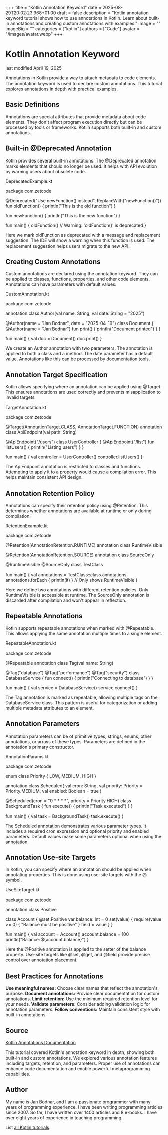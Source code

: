 +++
title = "Kotlin Annotation Keyword"
date = 2025-08-29T20:02:23.968+01:00
draft = false
description = "Kotlin annotation keyword tutorial shows how to use annotations in Kotlin. Learn about built-in annotations and creating custom annotations with examples."
image = ""
imageBig = ""
categories = ["kotlin"]
authors = ["Cude"]
avatar = "/images/avatar.webp"
+++

# Kotlin Annotation Keyword

last modified April 19, 2025

Annotations in Kotlin provide a way to attach metadata to code elements. The
annotation keyword is used to declare custom annotations. This
tutorial explores annotations in depth with practical examples.

## Basic Definitions

Annotations are special attributes that provide metadata about code elements.
They don't affect program execution directly but can be processed by tools or
frameworks. Kotlin supports both built-in and custom annotations.

## Built-in @Deprecated Annotation

Kotlin provides several built-in annotations. The @Deprecated
annotation marks elements that should no longer be used. It helps with API
evolution by warning users about obsolete code.

DeprecatedExample.kt
  

package com.zetcode

@Deprecated("Use newFunction() instead", ReplaceWith("newFunction()"))
fun oldFunction() {
    println("This is the old function")
}

fun newFunction() {
    println("This is the new function")
}

fun main() {
    oldFunction() // Warning: 'oldFunction()' is deprecated
}

Here we mark oldFunction as deprecated with a message and
replacement suggestion. The IDE will show a warning when this function is used.
The replacement suggestion helps users migrate to the new API.

## Creating Custom Annotations

Custom annotations are declared using the annotation keyword. They
can be applied to classes, functions, properties, and other code elements.
Annotations can have parameters with default values.

CustomAnnotation.kt
  

package com.zetcode

annotation class Author(val name: String, val date: String = "2025")

@Author(name = "Jan Bodnar", date = "2025-04-19")
class Document {
    @Author(name = "Jan Bodnar")
    fun print() {
        println("Document printed")
    }
}

fun main() {
    val doc = Document()
    doc.print()
}

We create an Author annotation with two parameters. The annotation
is applied to both a class and a method. The date parameter has a default value.
Annotations like this can be processed by documentation tools.

## Annotation Target Specification

Kotlin allows specifying where an annotation can be applied using
@Target. This ensures annotations are used correctly and prevents
misapplication to invalid targets.

TargetAnnotation.kt
  

package com.zetcode

@Target(AnnotationTarget.CLASS, AnnotationTarget.FUNCTION)
annotation class ApiEndpoint(val path: String)

@ApiEndpoint("/users")
class UserController {
    @ApiEndpoint("/list")
    fun listUsers() {
        println("Listing users")
    }
}

fun main() {
    val controller = UserController()
    controller.listUsers()
}

The ApiEndpoint annotation is restricted to classes and functions.
Attempting to apply it to a property would cause a compilation error. This helps
maintain consistent API design.

## Annotation Retention Policy

Annotations can specify their retention policy using @Retention.
This determines whether annotations are available at runtime or only during
compilation.

RetentionExample.kt
  

package com.zetcode

@Retention(AnnotationRetention.RUNTIME)
annotation class RuntimeVisible

@Retention(AnnotationRetention.SOURCE)
annotation class SourceOnly

@RuntimeVisible
@SourceOnly
class TestClass

fun main() {
    val annotations = TestClass::class.annotations
    annotations.forEach { println(it) } // Only shows RuntimeVisible
}

Here we define two annotations with different retention policies. Only
RuntimeVisible is accessible at runtime. The SourceOnly
annotation is discarded after compilation and won't appear in reflection.

## Repeatable Annotations

Kotlin supports repeatable annotations when marked with @Repeatable.
This allows applying the same annotation multiple times to a single element.

RepeatableAnnotation.kt
  

package com.zetcode

@Repeatable
annotation class Tag(val name: String)

@Tag("database")
@Tag("performance")
@Tag("security")
class DatabaseService {
    fun connect() {
        println("Connecting to database")
    }
}

fun main() {
    val service = DatabaseService()
    service.connect()
}

The Tag annotation is marked as repeatable, allowing multiple tags
on the DatabaseService class. This pattern is useful for
categorization or adding multiple metadata attributes to an element.

## Annotation Parameters

Annotation parameters can be of primitive types, strings, enums, other
annotations, or arrays of these types. Parameters are defined in the annotation's
primary constructor.

AnnotationParams.kt
  

package com.zetcode

enum class Priority { LOW, MEDIUM, HIGH }

annotation class Scheduled(
    val cron: String,
    val priority: Priority = Priority.MEDIUM,
    val enabled: Boolean = true
)

@Scheduled(cron = "0 * * * *", priority = Priority.HIGH)
class BackgroundTask {
    fun execute() {
        println("Task executed")
    }
}

fun main() {
    val task = BackgroundTask()
    task.execute()
}

The Scheduled annotation demonstrates various parameter types. It
includes a required cron expression and optional priority and enabled parameters.
Default values make some parameters optional when using the annotation.

## Annotation Use-site Targets

In Kotlin, you can specify where an annotation should be applied when annotating
properties. This is done using use-site targets with the @ symbol.

UseSiteTarget.kt
  

package com.zetcode

annotation class Positive

class Account {
    @set:Positive
    var balance: Int = 0
        set(value) {
            require(value &gt;= 0) { "Balance must be positive" }
            field = value
        }
}

fun main() {
    val account = Account()
    account.balance = 100
    println("Balance: ${account.balance}")
}

Here the @Positive annotation is applied to the setter of the
balance property. Use-site targets like @set, @get,
and @field provide precise control over annotation placement.

## Best Practices for Annotations

**Use meaningful names:** Choose clear names that reflect the
annotation's purpose.
**Document annotations:** Provide clear documentation for custom
annotations.
**Limit retention:** Use the minimum required retention level
for your needs.
**Validate parameters:** Consider adding validation logic for
annotation parameters.
**Follow conventions:** Maintain consistent style with built-in
annotations.

## Source

[Kotlin Annotations Documentation](https://kotlinlang.org/docs/annotations.html)

This tutorial covered Kotlin's annotation keyword in depth, showing
both built-in and custom annotations. We explored various annotation features
including targets, retention, and parameters. Proper use of annotations can
enhance code documentation and enable powerful metaprogramming capabilities.

## Author

My name is Jan Bodnar, and I am a passionate programmer with many years of
programming experience. I have been writing programming articles since 2007. So
far, I have written over 1400 articles and 8 e-books. I have over eight years of
experience in teaching programming.

List [all Kotlin tutorials](/kotlin/).